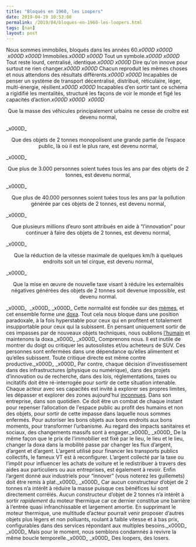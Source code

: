 ```yaml
---
title: "Bloqués en 1960, les Loopers"
date: 2019-04-19 10:53:08
permalink: /2019/04/bloques-en-1960-les-loopers.html
tags: [nan]
layout: post
---
```


Nous sommes immobiles, bloqués dans les années 60._x000D_
_x000D_
 _x000D_
_x000D_
Immobiles._x000D_
_x000D_
Tout un symbole._x000D_
_x000D_
Tout reste lourd, centralisé, identique._x000D_
_x000D_
Dire qu'on innove pour surtout ne rien changer._x000D_
_x000D_
Chacun reproduit les mêmes choses et nous attendons des résultats différents._x000D_
_x000D_
Incapables de penser un système de transport décentralisé, distribué, réticulaire, léger, multi-énergie, résilient._x000D_
_x000D_
Incapables d’en sortir tant ce schéma a rigidifié les mentalités, structuré les façons de voir le monde et figé les capacités d’action._x000D_
_x000D_
 _x000D_
<p style="text-align: center;">Que la masse des véhicules principalement urbains ne cesse de croître est devenu normal,</p>_x000D_
<p style="text-align: center;">Que des objets de 2 tonnes monopolisent une grande partie de l’espace public, là où il est le plus rare, est devenu normal,<!--more--></p>_x000D_
<p style="text-align: center;">Que plus de 3.000 personnes soient tuées tous les ans par des objets de 2 tonnes, est devenu normal,</p>_x000D_
<p style="text-align: center;">Que plus de 40.000 personnes soient tuées tous les ans par la pollution générée par ces objets de 2 tonnes, est devenu normal,</p>_x000D_
<p style="text-align: center;">Que plusieurs millions d’euro sont attribués en aide à “l’innovation” pour continuer à faire des objets de 2 tonnes, est devenu normal,</p>_x000D_
<p style="text-align: center;">Que la réduction de la vitesse maximale de quelques km/h à quelques endroits soit un tel cirque, est devenu normal,</p>_x000D_
<p style="text-align: center;">Que la mise en œuvre de nouvelle taxe visant à réduire les externalités négatives générées des objets de 2 tonnes soit devenue impossible, est devenu normal.</p>_x000D_
 _x000D_
_x000D_
Cette normalité est fondée sur des <a href="https://fr.wikipedia.org/wiki/M%C3%A8me">mèmes</a>, et cet ensemble forme une <a href="https://fr.wikipedia.org/wiki/Doxa">doxa</a>. Tout cela nous bloque dans une position paradoxale, à la fois hyperstable pour ceux qui en profitent et totalement insupportable pour ceux qui la subissent. En pensant uniquement sortir de ces impasses par de nouveaux objets techniques, nous oublions <a href="https://gabrielplassat.github.io/transportsdufutur/2013/10/metanote-18-pour-une-ontologie-de-la-demandes-de-transport.html?hilite=%27ontologie%27">l’humain</a> et maintenons la doxa._x000D_
_x000D_
Comprenons nous. Il est inutile de montrer du doigt ou critiquer les autosolistes et/ou acheteurs de SUV. Ces personnes sont enfermées dans une dépendance qu’elles alimentent et qu’elles subissent. Toute critique directe est même contre productive._x000D_
_x000D_
Par contre, chaque décision d’investissement dans des infrastructures (physique ou numérique), dans des projets d’innovation ou de recherche, dans des lois, réglementations, taxes ou incitatifs doit être ré-interrogée pour sortir de cette situation intenable. Chaque acteur avec ses capacités est invité à explorer ses propres limites, les dépasser et explorer des zones aujourd'hui <a href="https://gabrielplassat.github.io/transportsdufutur/2018/10/bienvenue-en-terre-inconnue.html" target="_blank" rel="noopener noreferrer">inconnues</a>. Dans son entreprise, dans son quotidien. Ce doit être un combat de chaque instant pour repenser l’allocation de l'espace public au profit des humains et non des objets, pour sortir de cette impasse dans laquelle nous sommes enfermés. Pour autoriser les bons objets aux bons endroits aux bons moments, pour transformer l’urbanisme. Au regard des impacts sanitaires et sociaux, des changements massifs sont à engager._x000D_
_x000D_
De la même façon que le prix de l’immobilier est fixé par le lieu, le lieu et le lieu, changer la doxa dans la mobilité passe par changer les flux d’argent, d’argent et d’argent. L’argent utilisé pour financer les transports publics collectifs, le fameux VT est à reconfigurer. L’argent collecté par la taxe ou l’impôt pour influencer les achats de voiture et le redistribuer à travers des aides aux particuliers ou aux entreprises, est également à revoir. Enfin l’argent donné aux industriels pour “innover” (vous noterez les guillemets) doit être remis à plat._x000D_
_x000D_
Car aucun constructeur d’objet de 2 tonnes n’a intérêt à réduire la masse puisque ces bénéfices lui sont directement corrélés. Aucun constructeur d’objet de 2 tonnes n’a intérêt à sortir <em>rapidement</em> du moteur thermique car ce dernier constitue une barrière à l’entrée quasi infranchissable et largement amortie. En supprimant le moteur thermique, une multitude d’acteur pourrait venir proposer d’autres objets plus légers et non polluants, roulant à faible vitesse et à bas prix, configurables dans des services répondant aux multiples besoins._x000D_
_x000D_
Mais pour le moment, nous semblons condamnés à revivre la même boucle temporelle._x000D_
_x000D_
Des loopers, des losers.
